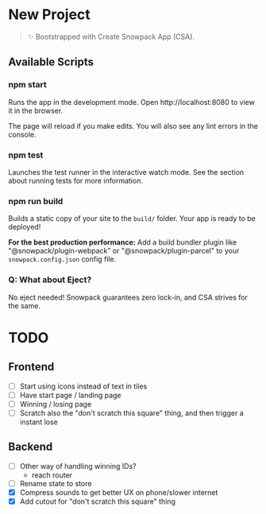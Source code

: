 # New Project

> ✨ Bootstrapped with Create Snowpack App (CSA).

## Available Scripts

### npm start

Runs the app in the development mode.
Open http://localhost:8080 to view it in the browser.

The page will reload if you make edits.
You will also see any lint errors in the console.

### npm test

Launches the test runner in the interactive watch mode.
See the section about running tests for more information.

### npm run build

Builds a static copy of your site to the `build/` folder.
Your app is ready to be deployed!

**For the best production performance:** Add a build bundler plugin like "@snowpack/plugin-webpack" or "@snowpack/plugin-parcel" to your `snowpack.config.json` config file.

### Q: What about Eject?

No eject needed! Snowpack guarantees zero lock-in, and CSA strives for the same.

# TODO

## Frontend
- [ ] Start using icons instead of text in tiles
- [ ] Have start page / landing page
- [ ] Winning / losing page
- [ ] Scratch also the "don't scratch this square" thing, and then trigger a instant lose

## Backend
- [ ] Other way of handling winning IDs?
  - reach router
- [ ] Rename state to store
- [x] Compress sounds to get better UX on phone/slower internet 
- [x] Add cutout for "don't scratch this square" thing
